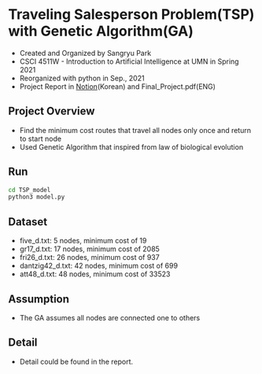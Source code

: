 # Traveling Salesperson Problem(TSP) with Genetic Algorithm(GA)
 * Created and Organized by Sangryu Park
 * CSCI 4511W - Introduction to Artificial Intelligence at UMN in Spring 2021
 * Reorganized with python in Sep., 2021
 * Project Report in [Notion](https://sangryu-notes.notion.site/Traveling-Salesperson-Problem-with-Genetic-Algorithm-4f1cbca52b894d2db22f63a9d886b41f)(Korean) and Final_Project.pdf(ENG)

## Project Overview
  * Find the minimum cost routes that travel all nodes only once and return to start node
  * Used Genetic Algorithm that inspired from law of biological evolution

## Run
```bash
cd TSP_model
python3 model.py
```

## Dataset
  * five_d.txt: 5 nodes, minimum cost of 19
  * gr17_d.txt: 17 nodes, minimum cost of 2085
  * fri26_d.txt: 26 nodes, minimum cost of 937 
  * dantzig42_d.txt: 42 nodes, minimum cost of 699
  * att48_d.txt: 48 nodes, minimum cost of 33523

## Assumption
  * The GA assumes all nodes are connected one to others 

## Detail
 * Detail could be found in the report.
